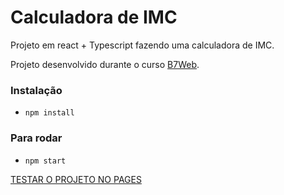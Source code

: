 # Calculadora de IMC

Projeto em react + Typescript fazendo uma calculadora de IMC.

Projeto desenvolvido durante o curso [B7Web](https://b7web.com.br).

### Instalação
- `npm install`

### Para rodar
- `npm start`


[TESTAR O PROJETO NO PAGES](https://samuel-365.github.io/react-calc-imc/)
